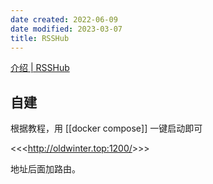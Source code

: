 ```yaml
---
date created: 2022-06-09
date modified: 2023-03-07
title: RSSHub
---
```


[介绍 | RSSHub](https://docs.rsshub.app/)

## 自建

根据教程，用 [[docker compose]] 一键启动即可

<<<<http://oldwinter.top:1200/>>>>

地址后面加路由。
